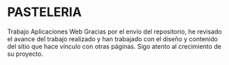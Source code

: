 # PASTELERIA
Trabajo Aplicaciones Web
Gracias por el envío del repositorio, he revisado el avance del trabajo realizado y han trabajado con el diseño y contenido del sitio que hace vínculo con otras páginas.
Sigo atento al crecimiento de su proyecto.
